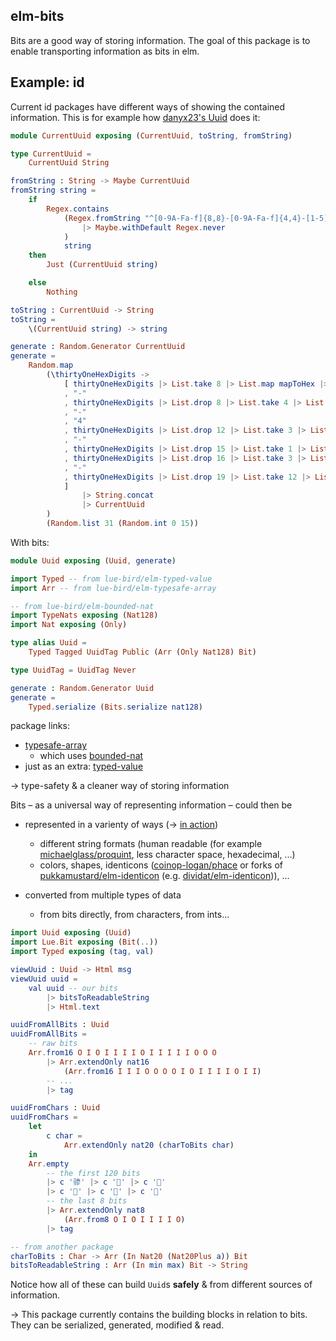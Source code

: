 ## elm-bits
Bits are a good way of storing information. The goal of this package is to enable transporting information as bits in elm.

## Example: id

Current id packages have different ways of showing the contained information. This is for example how [danyx23's Uuid][danyx23/elm-uuid#toString] does it:

```elm
module CurrentUuid exposing (CurrentUuid, toString, fromString)

type CurrentUuid =
    CurrentUuid String

fromString : String -> Maybe CurrentUuid
fromString string =
    if
        Regex.contains
            (Regex.fromString "^[0-9A-Fa-f]{8,8}-[0-9A-Fa-f]{4,4}-[1-5][0-9A-Fa-f]{3,3}-[8-9A-Ba-b][0-9A-Fa-f]{3,3}-[0-9A-Fa-f]{12,12}$"
                |> Maybe.withDefault Regex.never
            )
            string
    then
        Just (CurrentUuid string)

    else
        Nothing

toString : CurrentUuid -> String
toString =
    \(CurrentUuid string) -> string

generate : Random.Generator CurrentUuid
generate =
    Random.map
        (\thirtyOneHexDigits ->
            [ thirtyOneHexDigits |> List.take 8 |> List.map mapToHex |> String.fromList
            , "-"
            , thirtyOneHexDigits |> List.drop 8 |> List.take 4 |> List.map mapToHex |> String.fromList
            , "-"
            , "4"
            , thirtyOneHexDigits |> List.drop 12 |> List.take 3 |> List.map mapToHex |> String.fromList
            , "-"
            , thirtyOneHexDigits |> List.drop 15 |> List.take 1 |> List.map limitDigitRange8ToB |> List.map mapToHex |> String.fromList
            , thirtyOneHexDigits |> List.drop 16 |> List.take 3 |> List.map mapToHex |> String.fromList
            , "-"
            , thirtyOneHexDigits |> List.drop 19 |> List.take 12 |> List.map mapToHex |> String.fromList
            ]
                |> String.concat
                |> CurrentUuid
        )
        (Random.list 31 (Random.int 0 15))
```

With bits:

```elm
module Uuid exposing (Uuid, generate)

import Typed -- from lue-bird/elm-typed-value
import Arr -- from lue-bird/elm-typesafe-array

-- from lue-bird/elm-bounded-nat
import TypeNats exposing (Nat128)
import Nat exposing (Only)

type alias Uuid =
    Typed Tagged UuidTag Public (Arr (Only Nat128) Bit)

type UuidTag = UuidTag Never

generate : Random.Generator Uuid
generate =
    Typed.serialize (Bits.serialize nat128)
```

package links:

- [typesafe-array](https://package.elm-lang.org/packages/lue-bird/elm-typesafe-array/latest/)
    - which uses [bounded-nat](https://package.elm-lang.org/packages/lue-bird/elm-bounded-nat/latest/)
- just as an extra: [typed-value](https://package.elm-lang.org/packages/lue-bird/elm-typed-value/latest/)

→ type-safety & a cleaner way of storing information

Bits – as a universal way of representing information – could then be

- represented in a varienty of ways (→ [in action](https://lue-bird.github.io/elm-bits/try/))

    - different string formats (human readable (for example [michaelglass/proquint](https://package.elm-lang.org/packages/michaelglass/proquint/latest/), less character space, hexadecimal, ...)
    - colors, shapes, identicons ([coinop-logan/phace][coinop-logan/phace] or forks of [pukkamustard/elm-identicon](pukkamustard/elm-identicon) (e.g. [dividat/elm-identicon][dividat/elm-identicon])), ...

- converted from multiple types of data

    - from bits directly, from characters, from ints...

```elm
import Uuid exposing (Uuid)
import Lue.Bit exposing (Bit(..))
import Typed exposing (tag, val)

viewUuid : Uuid -> Html msg
viewUuid uuid =
    val uuid -- our bits
        |> bitsToReadableString
        |> Html.text

uuidFromAllBits : Uuid
uuidFromAllBits =
    -- raw bits
    Arr.from16 O I O I I I I O I I I I I O O O
        |> Arr.extendOnly nat16
            (Arr.from16 I I I O O O O I O I I I I O I I)
        -- ...
        |> tag

uuidFromChars : Uuid
uuidFromChars =
    let
        c char =
            Arr.extendOnly nat20 (charToBits char)
    in
    Arr.empty
        -- the first 120 bits
        |> c '骖' |> c '򥔤' |> c '򚔤'
        |> c '򒒔' |> c '񉉉' |> c '𥩒'
        -- the last 8 bits
        |> Arr.extendOnly nat8
            (Arr.from8 O I O I I I I O)
        |> tag

-- from another package
charToBits : Char -> Arr (In Nat20 (Nat20Plus a)) Bit
bitsToReadableString : Arr (In min max) Bit -> String
```

Notice how all of these can build `Uuid`s **safely** & from different sources of information.

→ This package currently contains the building blocks in relation to bits. They can be serialized, generated, modified & read.

[coinop-logan/phace]: https://package.elm-lang.org/packages/coinop-logan/phace/latest/
[pukkamustard/elm-identicon]: https://github.com/pukkamustard/elm-identicon
[dividat/elm-identicon]: https://package.elm-lang.org/packages/dividat/elm-identicon/latest/
[danyx23/elm-uuid#toString]: https://package.elm-lang.org/packages/danyx23/elm-uuid/latest/Uuid#toString
